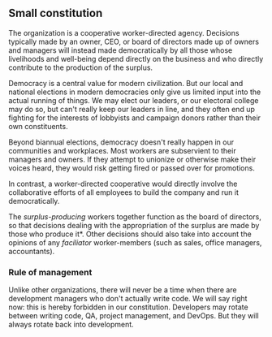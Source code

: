 ## Small constitution

The organization is a cooperative worker-directed agency. Decisions typically made by an owner, CEO, or board of directors made up of owners and managers will instead made democratically by all those whose livelihoods and well-being depend directly on the business and who directly contribute to the production of the surplus.

Democracy is a central value for modern civilization. But our local and national elections in modern democracies only give us limited input into the actual running of things. We may elect our leaders, or our electoral college may do so, but can't really keep our leaders in line, and they often end up fighting for the interests of lobbyists and campaign donors rather than their own constituents.

Beyond biannual elections, democracy doesn't really happen in our communities and workplaces. Most workers are subservient to their managers and owners. If they attempt to unionize or otherwise make their voices heard, they would risk getting fired or passed over for promotions.

In contrast, a worker-directed cooperative would directly involve the collaborative efforts of all employees to build the company and run it democratically.

The _surplus-producing_ workers together function as the board of directors, so that decisions dealing with the appropriation of the surplus are made by those who produce it*. Other decisions should also take into account the opinions of any _faciliator_ worker-members (such as sales, office managers, accountants).

### Rule of management

Unlike other organizations, there will never be a time when there are development managers who don't actually write code. We will say right now: this is hereby forbidden in our constitution. Developers may rotate between writing code, QA, project management, and DevOps. But they will always rotate back into development.

